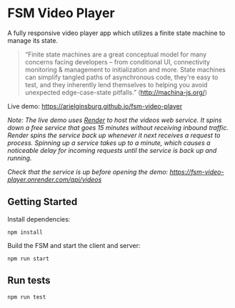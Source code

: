 # FSM Video Player

A fully responsive video player app which utilizes a finite state machine to manage its state.

> “Finite state machines are a great conceptual model for many concerns facing
> developers – from conditional UI, connectivity monitoring & management to
> initialization and more. State machines can simplify tangled paths of asynchronous
> code, they're easy to test, and they inherently lend themselves to helping you avoid
> unexpected edge-case-state pitfalls.” (http://machina-js.org/)

Live demo: https://arielginsburg.github.io/fsm-video-player

_Note: The live demo uses [Render](https://render.com/) to host the videos web service. It spins down a free service that goes 15 minutes without receiving inbound traffic. Render spins the service back up whenever it next receives a request to process. Spinning up a service takes up to a minute, which causes a noticeable delay for incoming requests until the service is back up and running._

_Check that the service is up before opening the demo: https://fsm-video-player.onrender.com/api/videos_

## Getting Started

Install dependencies:

```
npm install
```

Build the FSM and start the client and server:

```
npm run start
```

## Run tests

```
npm run test
```
